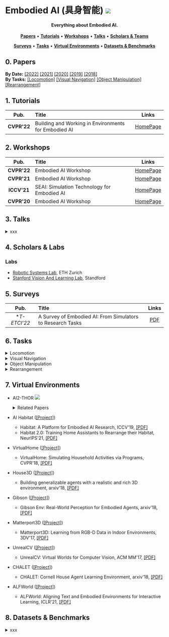 # Embodied AI (具身智能) ![](https://visitor-badge.glitch.me/badge?page_id=putao537.Awesome-Embodied-AI)

<h4 align="center">Everything about Embodied AI.</h4>

<p align="center">
  <strong><a href="#0">Papers</a></strong> •
  <strong><a href="#1">Tutorials</a></strong> •
  <strong><a href="#2">Workshops</a></strong> •
  <strong><a href="#3">Talks</a></strong> •
  <strong><a href="#4">Scholars & Teams</a></strong>
</p>

<p align="center">
  <strong><a href="#5">Surveys</a></strong> •
  <strong><a href="#6">Tasks</a></strong> •
  <strong><a href="#7">Virtual Environments</a></strong> •
  <strong><a href="#8">Datasets & Benchmarks</a></strong>
</p>


<h2 id="0">0. Papers</h2>

**By Date:** [[2022]](Papers/2022.md) [[2021]](Papers/2021.md) [[2020]](Papers/2020.md) [[2019]](Papers/2019.md) [[2018]](Papers/2018.md)    
**By Tasks:** [[Locomotion]](Papers/locomotion.md) [[Visual Navigation]](Papers/visual_navigation.md) [[Object Manipulation]](Papers/object_manipulation.md) [[Rearrangement]](Papers/rearrangement.md)

<h2 id="1">1. Tutorials</h2>

|  **Pub.**  | **Title**                                                    |                          **Links**                           |
| :--------: | :----------------------------------------------------------- | :----------------------------------------------------------: |
| **CVPR'22** | Building and Working in Environments for Embodied AI | [HomePage](https://ai-workshops.github.io/building-and-working-in-environments-for-embodied-ai-cvpr-2022/) |


<h2 id="2">2. Workshops</h2>

|  **Pub.**  | **Title**                                                    |                          **Links**                           |
| :--------: | :----------------------------------------------------------- | :----------------------------------------------------------: |
| **CVPR'22** | Embodied AI Workshop | [HomePage](https://embodied-ai.org/) |
| **CVPR'21** | Embodied AI Workshop | [HomePage](https://embodied-ai.org/cvpr2021) |
| **ICCV'21** | SEAI: Simulation Technology for Embodied AI | [HomePage](https://iccv21-seai.github.io/) |
| **CVPR'20** | Embodied AI Workshop | [HomePage](https://embodied-ai.org/cvpr2020) |


<h2 id="3">3. Talks</h2>

<details>
  <summary> xxx </summary>
  
  ### 2022
|  **Pub.**  | **Title**                                                    |                          **Links**                           |
| :--------: | :----------------------------------------------------------- | :----------------------------------------------------------: |
| **TPAMI** | **[xxx]** xxxx | [PDF](xxx) |

</details>


<h2 id="4">4. Scholars & Labs</h2>

### Labs
- [Robotic Systems Lab](https://rsl.ethz.ch/), ETH Zurich
- [Stanford Vision And Learning Lab](https://svl.stanford.edu/), Standford


<h2 id="5">5. Surveys</h2>

|  **Pub.**  | **Title**                                                    |                          **Links**                           |
| :--------: | :----------------------------------------------------------- | :----------------------------------------------------------: |
| **T-ETCI'22* | A Survey of Embodied AI: From Simulators to Research Tasks | [PDF]([xxx](https://arxiv.org/abs/2103.04918)) |


<h2 id="6">6. Tasks</h2>

<details>
  <summary> Locomotion </summary>  

</details>

<details>
  <summary> Visual Navigation </summary>  

  - **REVERIE** (CVPR 2020, [[PDF]](https://arxiv.org/abs/1904.10151)) requires an intelligent agent to correctly localize a remote target object (can not be observed at starting location) specified by a concise high-level natural language instruction.
  
  - **TOUCHDOWN** (CVPR 2019, [[PDF]](https://arxiv.org/abs/1811.12354)) requires an agent to first follow navigation instructions in a real-life visual urban environment, and then identify a location described in natural language to find a hidden object at the goal position.

  - **VNLA** (CVPR 2019, [[PDF]](https://arxiv.org/abs/1812.04155)) requires an embodied agent to follow natural language instructions to navigate from a starting pose to a goal location. 
  
  - **VLN** (CVPR 2018, [[PDF]](https://arxiv.org/abs/1711.07280)) requires an embodied agent to follow natural language instructions to navigate from a starting pose to a goal location.  
  
  - **IQA** (CVPR 2018, [[PDF]](https://arxiv.org/abs/1712.03316)) puts an intelligent agent at random location in a 3D environment and asked a question. This task requires an agent to navigate around the scene, acquire visual understanding of scene elements, interact with objects (e.g. open refrigerators) and plan for a series of actions conditioned on the question.
   
  - **EQA** (CVPR 2018, [[PDF]](https://arxiv.org/abs/1711.11543)) puts an intelligent agent at random location in a 3D environment and asked a question. The agent must first intelligently navigate to explore the environment, gather necessary visual information through first-person (egocentric) vision, and then answer the question.

</details>


<details>
  <summary> Object Manipulation </summary>  


</details>


<details>
  <summary> Rearrangement </summary>  


</details>

<h2 id="7">7. Virtual Environments</h2>

- AI2-THOR ![](https://img.shields.io/badge/link-AI2THOR-red.svg)      
  <details>
    <summary> Related Papers </summary>
      - AI2-THOR: An Interactive 3D Environment for Visual AI, arxiv'17, [[PDF]](https://arxiv.org/pdf/1712.05474.pdf)
      - RoboTHOR: An Open Simulation-to-Real Embodied AI Platform, CVPR'20, [[PDF]](https://arxiv.org/pdf/2004.06799.pdf)
      - ManipulaTHOR: A Framework for Visual Object Manipulation, CVPR'21, [[PDF]](https://arxiv.org/pdf/2104.11213.pdf)
      - ProcTHOR: Large-Scale Embodied AI Using Procedural Generation, arxiv'22, [[PDF]](https://arxiv.org/pdf/2206.06994.pdf)
  </details>

- AI Habitat ([[Project]](https://aihabitat.org/))  
  - Habitat: A Platform for Embodied AI Research, ICCV'19, [[PDF]](https://arxiv.org/pdf/1904.01201.pdf)
  - Habitat 2.0: Training Home Assistants to Rearrange their Habitat, NeurIPS'21, [[PDF]](https://arxiv.org/abs/2106.14405.pdf)

- VirtualHome ([[Project]](http://virtual-home.org/))     
  - VirtualHome: Simulating Household Activities via Programs, CVPR'18, [[PDF]](https://arxiv.org/pdf/1806.07011.pdf)

- House3D ([[Project]](https://github.com/facebookresearch/House3D))  
  - Building generalizable agents with a realistic and rich 3D environment, arxiv'18, [[PDF]](https://arxiv.org/pdf/1801.02209.pdf)

- Gibson ([[Project]](http://gibsonenv.stanford.edu/))  
  - Gibson Env: Real-World Perception for Embodied Agents, arxiv'18, [[PDF]](https://arxiv.org/pdf/1808.10654.pdf)

- Matterport3D ([[Project]](https://niessner.github.io/Matterport/))  
  - Matterport3D: Learning from RGB-D Data in Indoor Environments, 3DV'17, [[PDF]](https://arxiv.org/pdf/1709.06158.pdf)

- UnrealCV ([[Project]](https://unrealcv.org/))
  - UnrealCV: Virtual Worlds for Computer Vision, ACM MM'17, [[PDF]](https://dl.acm.org/doi/pdf/10.1145/3123266.3129396)
  
- CHALET ([[Project]](https://github.com/lil-lab/chalet))
  - CHALET: Cornell House Agent Learning Environment, arxiv'18, [[PDF]](https://arxiv.org/pdf/1801.07357.pdf)

- ALFWorld ([[Project]](https://alfworld.github.io/))
  - ALFWorld: Aligning Text and Embodied Environments for Interactive Learning, ICLR'21, [[PDF]](https://arxiv.org/pdf/2010.03768.pdf)

<h2 id="8">8. Datasets & Benchmarks</h2>

<details>
  <summary> xxx </summary>
  
  ### 2022
|  **Pub.**  | **Title**                                                    |                          **Links**                           |
| :--------: | :----------------------------------------------------------- | :----------------------------------------------------------: |
| **TPAMI** | **[xxx]** xxxx | [PDF](xxx) |

</details>
